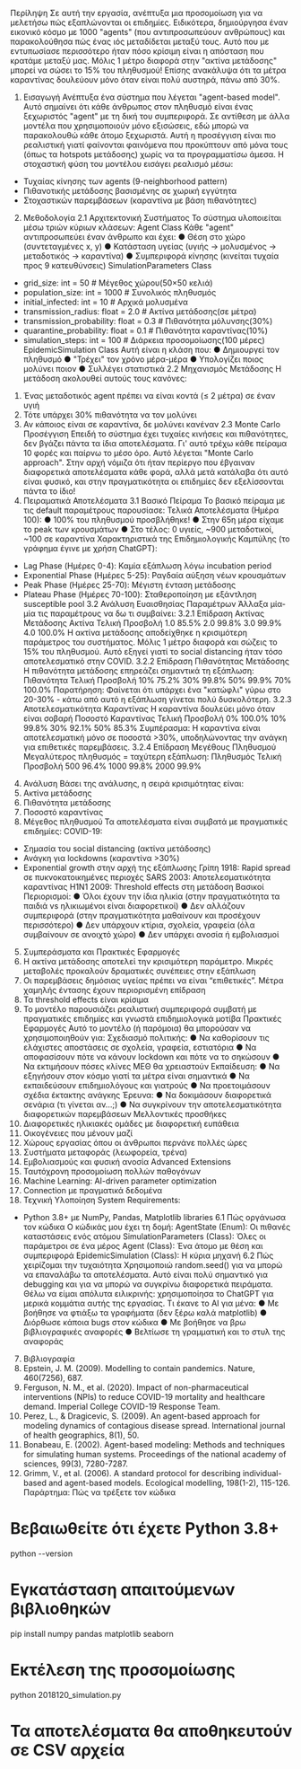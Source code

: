 Περίληψη
Σε αυτή την εργασία, ανέπτυξα μια προσομοίωση για να μελετήσω πώς εξαπλώνονται οι
επιδημίες. Ειδικότερα, δημιούργησα έναν εικονικό κόσμο με 1000 "agents" (που
αντιπροσωπεύουν ανθρώπους) και παρακολούθησα πώς ένας ιός μεταδίδεται μεταξύ
τους.
Αυτό που με εντυπωσίασε περισσότερο ήταν πόσο κρίσιμη είναι η απόσταση που
κρατάμε μεταξύ μας. Μόλις 1 μέτρο διαφορά στην "ακτίνα μετάδοσης" μπορεί να σώσει το
15% του πληθυσμού! Επίσης ανακάλυψα ότι τα μέτρα καραντίνας δουλεύουν μόνο όταν
είναι πολύ αυστηρά, πάνω από 30%.
1. Εισαγωγή
Ανέπτυξα ένα σύστημα που λέγεται "agent-based model". Αυτό σημαίνει ότι κάθε
άνθρωπος στον πληθυσμό είναι ένας ξεχωριστός "agent" με τη δική του συμπεριφορά. Σε
αντίθεση με άλλα μοντέλα που χρησιμοποιούν μόνο εξισώσεις, εδώ μπορώ να
παρακολουθώ κάθε άτομο ξεχωριστά.
Αυτή η προσέγγιση είναι πιο ρεαλιστική γιατί φαίνονται φαινόμενα που προκύπτουν από
μόνα τους (όπως τα hotspots μετάδοσης) χωρίς να τα προγραμματίσω άμεσα.
Η στοχαστική φύση του μοντέλου εισάγει ρεαλισμό μέσω:
- Τυχαίας κίνησης των agents (9-neighborhood pattern)
- Πιθανοτικής μετάδοσης βασισμένης σε χωρική εγγύτητα
- Στοχαστικών παρεμβάσεων (καραντίνα με βάση πιθανότητες)
2. Μεθοδολογία
2.1 Αρχιτεκτονική Συστήματος
Το σύστημα υλοποιείται μέσω τριών κύριων κλάσεων:
Agent Class
Κάθε "agent" αντιπροσωπεύει έναν άνθρωπο και έχει:
● Θέση στο χώρο (συντεταγμένες x, y)
● Κατάσταση υγείας (υγιής → μολυσμένος → μεταδοτικός → καραντίνα)
● Συμπεριφορά κίνησης (κινείται τυχαία προς 9 κατευθύνσεις)
SimulationParameters Class
- grid_size: int = 50 # Μέγεθος χώρου(50×50 κελιά)
- population_size: int = 1000 # Συνολικός πληθυσμός
- initial_infected: int = 10 # Αρχικά μολυσμένα
- transmission_radius: float = 2.0 # Ακτίνα μετάδοσης(σε μέτρα)
- transmission_probability: float = 0.3 # Πιθανότητα μόλυνσης(30%)
- quarantine_probability: float = 0.1 # Πιθανότητα καραντίνας(10%)
- simulation_steps: int = 100 # Διάρκεια προσομοίωσης(100
μέρες)
EpidemicSimulation Class
Αυτή είναι η κλάση που:
● Δημιουργεί τον πληθυσμό
● "Τρέχει" τον χρόνο μέρα-μέρα
● Υπολογίζει ποιος μολύνει ποιον
● Συλλέγει στατιστικά
2.2 Μηχανισμός Μετάδοσης
Η μετάδοση ακολουθεί αυτούς τους κανόνες:
1. Ένας μεταδοτικός agent πρέπει να είναι κοντά (≤ 2 μέτρα) σε έναν υγιή
2. Τότε υπάρχει 30% πιθανότητα να τον μολύνει
3. Αν κάποιος είναι σε καραντίνα, δε μολύνει κανέναν
2.3 Monte Carlo Προσέγγιση
Επειδή το σύστημα έχει τυχαίες κινήσεις και πιθανότητες, δεν βγάζει πάντα τα ίδια
αποτελέσματα. Γι' αυτό τρέχω κάθε πείραμα 10 φορές και παίρνω το μέσο όρο. Αυτό
λέγεται "Monte Carlo approach".
Στην αρχή νόμιζα ότι ήταν περίεργο που έβγαιναν διαφορετικά αποτελέσματα κάθε φορά,
αλλά μετά κατάλαβα ότι αυτό είναι φυσικό, και στην πραγματικότητα οι επιδημίες δεν
εξελίσσονται πάντα το ίδιο!
3. Πειραματικά Αποτελέσματα
3.1 Βασικό Πείραμα
Το βασικό πείραμα με τις default παραμέτρους παρουσίασε:
Τελικά Αποτελέσματα (Ημέρα 100):
● 100% του πληθυσμού προσβλήθηκε!
● Στην 65η μέρα είχαμε το peak των κρουσμάτων
● Στο τέλος: 0 υγιείς, ~900 μεταδοτικοί, ~100 σε καραντίνα
Χαρακτηριστικά της Επιδημιολογικής Καμπύλης (το γράφημα έγινε με χρήση ChatGPT):
- Lag Phase (Ημέρες 0-4): Καμία εξάπλωση λόγω incubation period
- Exponential Phase (Ημέρες 5-25): Ραγδαία αύξηση νέων κρουσμάτων
- Peak Phase (Ημέρες 25-70): Μέγιστη ένταση μετάδοσης
- Plateau Phase (Ημέρες 70-100): Σταθεροποίηση με εξάντληση susceptible pool
3.2 Ανάλυση Ευαισθησίας Παραμέτρων
Άλλαξα μία-μία τις παραμέτρους να δω τι συμβαίνει:
3.2.1 Επίδραση Ακτίνας Μετάδοσης
Ακτίνα Τελική Προσβολή
1.0 85.5%
2.0 99.8%
3.0 99.9%
4.0 100.0%
Η ακτίνα μετάδοσης αποδείχθηκε η κρισιμότερη παράμετρος του συστήματος.
Μόλις 1 μέτρο διαφορά και σώζεις το 15% του πληθυσμού. Αυτό εξηγεί γιατί το social
distancing ήταν τόσο αποτελεσματικό στην COVID.
3.2.2 Επίδραση Πιθανότητας Μετάδοσης
Η πιθανότητα μετάδοσης επηρεάζει σημαντικά τη εξάπλωση:
Πιθανότητα Τελική Προσβολή
10% 75.2%
30% 99.8%
50% 99.9%
70% 100.0%
Παρατήρηση: Φαίνεται ότι υπάρχει ένα "κατώφλι" γύρω στο 20-30% - κάτω από αυτό η
εξάπλωση γίνεται πολύ δυσκολότερη.
3.2.3 Αποτελεσματικότητα Καραντίνας
Η καραντίνα δουλεύει μόνο όταν είναι σοβαρή
Ποσοστό Καραντίνας Τελική Προσβολή
0% 100.0%
10% 99.8%
30% 92.1%
50% 85.3%
Συμπέρασμα: Η καραντίνα είναι αποτελεσματική μόνο σε ποσοστά >30%, υποδηλώνοντας την
ανάγκη για επιθετικές παρεμβάσεις.
3.2.4 Επίδραση Μεγέθους Πληθυσμού
Μεγαλύτερος πληθυσμός = ταχύτερη εξάπλωση:
Πληθυσμός Τελική Προσβολή
500 96.4%
1000 99.8%
2000 99.9%
4. Ανάλυση
Βάσει της ανάλυσης, η σειρά κρισιμότητας είναι:
1. Ακτίνα μετάδοσης
2. Πιθανότητα μετάδοσης
3. Ποσοστό καραντίνας
4. Μέγεθος πληθυσμού
Τα αποτελέσματα είναι συμβατά με πραγματικές επιδημίες:
COVID-19:
- Σημασία του social distancing (ακτίνα μετάδοσης)
- Ανάγκη για lockdowns (καραντίνα >30%)
- Exponential growth στην αρχή της εξάπλωσης
Γρίπη 1918:
Rapid spread σε πυκνοκατοικημένες περιοχές
SARS 2003:
Αποτελεσματικότητα καραντίνας
H1N1 2009: Threshold effects στη μετάδοση
Βασικοί Περιορισμοί:
● Όλοι έχουν την ίδια ηλικία (στην πραγματικότητα τα παιδιά vs ηλικιωμένοι είναι
διαφορετικοί)
● Δεν αλλάζουν συμπεριφορά (στην πραγματικότητα μαθαίνουν και προσέχουν
περισσότερο)
● Δεν υπάρχουν κτίρια, σχολεία, γραφεία (όλα συμβαίνουν σε ανοιχτό χώρο)
● Δεν υπάρχει ανοσία ή εμβολιασμοί
5. Συμπεράσματα και Πρακτικές Εφαρμογές
1. Η ακτίνα μετάδοσης αποτελεί την κρισιμότερη παράμετρο. Mικρές μεταβολές προκαλούν
δραματικές συνέπειες στην εξάπλωση
2. Οι παρεμβάσεις δημόσιας υγείας πρέπει να είναι “επιθετικές”. Mέτρα χαμηλής έντασης
έχουν περιορισμένη επίδραση
3. Τα threshold effects είναι κρίσιμα
4. Το μοντέλο παρουσιάζει ρεαλιστική συμπεριφορά συμβατή με πραγματικές επιδημίες και
γνωστά επιδημιολογικά μοτίβα
Πρακτικές Εφαρμογές
Αυτό το μοντέλο (ή παρόμοια) θα μπορούσαν να χρησιμοποιηθούν για:
Σχεδιασμό πολιτικής:
● Να καθορίσουν τις ελάχιστες αποστάσεις σε σχολεία, γραφεία, εστιατόρια
● Να αποφασίσουν πότε να κάνουν lockdown και πότε να το σηκώσουν
● Να εκτιμήσουν πόσες κλίνες ΜΕΘ θα χρειαστούν
Εκπαίδευση:
● Να εξηγήσουν στον κόσμο γιατί τα μέτρα είναι σημαντικά
● Να εκπαιδεύσουν επιδημιολόγους και γιατρούς
● Να προετοιμάσουν σχέδια έκτακτης ανάγκης
Έρευνα:
● Να δοκιμάσουν διαφορετικά σενάρια (τι γίνεται αν...;)
● Να συγκρίνουν την αποτελεσματικότητα διαφορετικών παρεμβάσεων
Μελλοντικές προσθήκες
1. Διαφορετικές ηλικιακές ομάδες με διαφορετική ευπάθεια
2. Οικογένειες που μένουν μαζί
3. Χώρους εργασίας όπου οι άνθρωποι περνάνε πολλές ώρες
4. Συστήματα μεταφοράς (λεωφορεία, τρένα)
5. Εμβολιασμούς και φυσική ανοσία
Advanced Extensions
1. Ταυτόχρονη προσομοίωση πολλών παθογόνων
2. Machine Learning: AI-driven parameter optimization
3. Connection με πραγματικά δεδομένα
6. Τεχνική Υλοποίηση
System Requirements:
- Python 3.8+ με NumPy, Pandas, Matplotlib libraries
6.1 Πώς οργάνωσα τον κώδικα
Ο κώδικάς μου έχει τη δομή:
AgentState (Enum): Οι πιθανές καταστάσεις ενός ατόμου
SimulationParameters (Class): Όλες οι παράμετροι σε ένα μέρος
Agent (Class): Ένα άτομο με θέση και συμπεριφορά
EpidemicSimulation (Class): Η κύρια μηχανή
6.2 Πώς χειρίζομαι την τυχαιότητα
Χρησιμοποιώ random.seed() για να μπορώ να επαναλάβω τα αποτελέσματα. Αυτό είναι
πολύ σημαντικό για debugging και για να μπορώ να συγκρίνω διαφορετικά πειράματα.
Θέλω να είμαι απόλυτα ειλικρινής: χρησιμοποίησα το ChatGPT για μερικά κομμάτια αυτής
της εργασίας.
Τι έκανε το AI για μένα:
● Με βοήθησε να φτιάξω τα γραφήματα (δεν ξέρω καλά matplotlib)
● Διόρθωσε κάποια bugs στον κώδικα
● Με βοήθησε να βρω βιβλιογραφικές αναφορές
● Βελτίωσε τη γραμματική και το στυλ της αναφοράς
7. Βιβλιογραφία
1. Epstein, J. M. (2009). Modelling to contain pandemics. Nature, 460(7256), 687.
2. Ferguson, N. M., et al. (2020). Impact of non-pharmaceutical interventions (NPIs) to
reduce COVID-19 mortality and healthcare demand. Imperial College COVID-19
Response Team.
3. Perez, L., & Dragicevic, S. (2009). An agent-based approach for modeling dynamics
of contagious disease spread. International journal of health geographics, 8(1), 50.
4. Bonabeau, E. (2002). Agent-based modeling: Methods and techniques for simulating
human systems. Proceedings of the national academy of sciences, 99(3), 7280-7287.
5. Grimm, V., et al. (2006). A standard protocol for describing individual-based and
agent-based models. Ecological modelling, 198(1-2), 115-126.
Παράρτημα: Πώς να τρέξετε τον κώδικα
# Βεβαιωθείτε ότι έχετε Python 3.8+
python --version
# Εγκατάσταση απαιτούμενων βιβλιοθηκών
pip install numpy pandas matplotlib seaborn
# Εκτέλεση της προσομοίωσης
python 2018120_simulation.py
# Τα αποτελέσματα θα αποθηκευτούν σε CSV αρχεία
